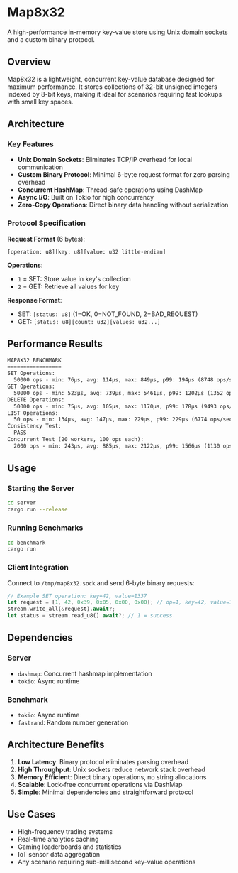 # Map8x32

A high-performance in-memory key-value store using Unix domain sockets and a custom binary protocol.

## Overview

Map8x32 is a lightweight, concurrent key-value database designed for maximum performance. It stores collections of 32-bit unsigned integers indexed by 8-bit keys, making it ideal for scenarios requiring fast lookups with small key spaces.

## Architecture

### Key Features
- **Unix Domain Sockets**: Eliminates TCP/IP overhead for local communication
- **Custom Binary Protocol**: Minimal 6-byte request format for zero parsing overhead
- **Concurrent HashMap**: Thread-safe operations using DashMap
- **Async I/O**: Built on Tokio for high concurrency
- **Zero-Copy Operations**: Direct binary data handling without serialization

### Protocol Specification

**Request Format** (6 bytes):
```
[operation: u8][key: u8][value: u32 little-endian]
```

**Operations**:
- `1` = SET: Store value in key's collection
- `2` = GET: Retrieve all values for key

**Response Format**:
- SET: `[status: u8]` (1=OK, 0=NOT_FOUND, 2=BAD_REQUEST)
- GET: `[status: u8][count: u32][values: u32...]`




## Performance Results

```txt
MAP8X32 BENCHMARK
=================
SET Operations:
  50000 ops - min: 76μs, avg: 114μs, max: 849μs, p99: 194μs (8748 ops/sec)
GET Operations:
  50000 ops - min: 523μs, avg: 739μs, max: 5461μs, p99: 1202μs (1352 ops/sec)
DELETE Operations:
  50000 ops - min: 75μs, avg: 105μs, max: 1170μs, p99: 178μs (9493 ops/sec)
LIST Operations:
  50 ops - min: 134μs, avg: 147μs, max: 229μs, p99: 229μs (6774 ops/sec)
Consistency Test:
  PASS
Concurrent Test (20 workers, 100 ops each):
  2000 ops - min: 243μs, avg: 885μs, max: 2122μs, p99: 1566μs (1130 ops/sec)
```

## Usage

### Starting the Server
```bash
cd server
cargo run --release
```

### Running Benchmarks
```bash
cd benchmark
cargo run
```

### Client Integration
Connect to `/tmp/map8x32.sock` and send 6-byte binary requests:

```rust
// Example SET operation: key=42, value=1337
let request = [1, 42, 0x39, 0x05, 0x00, 0x00]; // op=1, key=42, value=1337
stream.write_all(&request).await?;
let status = stream.read_u8().await?; // 1 = success
```

## Dependencies

### Server
- `dashmap`: Concurrent hashmap implementation
- `tokio`: Async runtime

### Benchmark
- `tokio`: Async runtime  
- `fastrand`: Random number generation

## Architecture Benefits

1. **Low Latency**: Binary protocol eliminates parsing overhead
2. **High Throughput**: Unix sockets reduce network stack overhead
3. **Memory Efficient**: Direct binary operations, no string allocations
4. **Scalable**: Lock-free concurrent operations via DashMap
5. **Simple**: Minimal dependencies and straightforward protocol

## Use Cases

- High-frequency trading systems
- Real-time analytics caching
- Gaming leaderboards and statistics
- IoT sensor data aggregation
- Any scenario requiring sub-millisecond key-value operations



